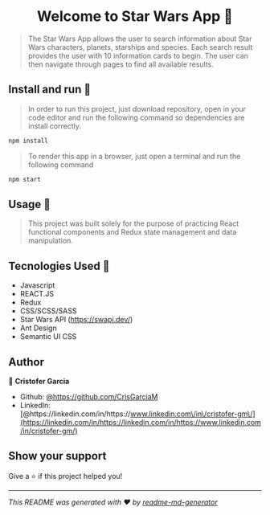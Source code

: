 <h1 align="center">Welcome to Star Wars App 👋</h1>
<p>
</p>

> The Star Wars App allows the user to search information about Star Wars characters, planets, starships and species. Each search result provides the user with 10 information cards to begin. The user can then navigate through pages to find all available results.

## Install and run :rocket:

> In order to run this project, just download repository, open in your code editor and run the following command so dependencies are install correctly.

```sh
npm install
```

> To render this app in a browser, just open a terminal and run the following command

```sh
npm start
```

## Usage :school_satchel:

> This project was built solely for the purpose of practicing React functional components and Redux state management and data manipulation.

## Tecnologies Used :nut_and_bolt:

- Javascript
- REACT.JS
- Redux
- CSS/SCSS/SASS
- Star Wars API (https://swapi.dev/)
- Ant Design
- Semantic UI CSS

## Author

👤 **Cristofer Garcia**

- Github: [@https:\/\/github.com\/CrisGarciaM](https://github.com/https://github.com/CrisGarciaM)
- LinkedIn: [@https:\/\/linkedin.com\/in\/https:\/\/www.linkedin.com\/in\/cristofer-gm\/](https://linkedin.com/in/https://linkedin.com/in/https://www.linkedin.com/in/cristofer-gm/)

## Show your support

Give a ⭐️ if this project helped you!

---

_This README was generated with ❤️ by [readme-md-generator](https://github.com/kefranabg/readme-md-generator)_
